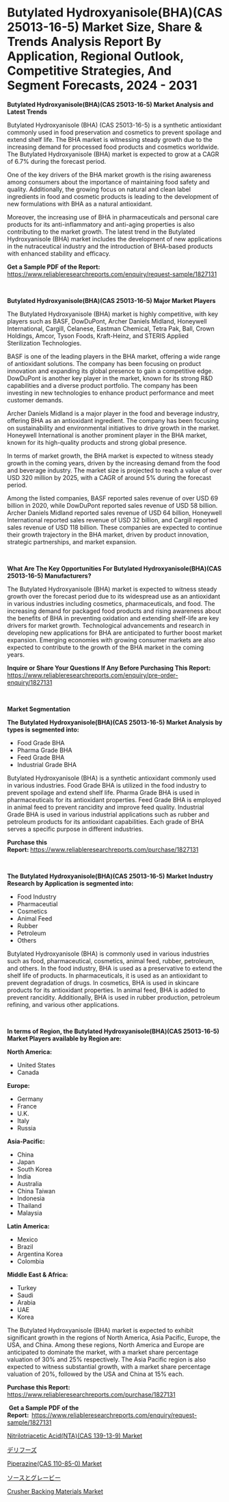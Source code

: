 <p><h1>Butylated Hydroxyanisole(BHA)(CAS 25013-16-5) Market Size, Share & Trends Analysis Report By Application, Regional Outlook, Competitive Strategies, And Segment Forecasts, 2024 - 2031</h1></p><p><strong>Butylated Hydroxyanisole(BHA)(CAS 25013-16-5) Market Analysis and Latest Trends</strong></p>
<p><p>Butylated Hydroxyanisole (BHA) (CAS 25013-16-5) is a synthetic antioxidant commonly used in food preservation and cosmetics to prevent spoilage and extend shelf life. The BHA market is witnessing steady growth due to the increasing demand for processed food products and cosmetics worldwide. The Butylated Hydroxyanisole (BHA) market is expected to grow at a CAGR of 6.7% during the forecast period.</p><p>One of the key drivers of the BHA market growth is the rising awareness among consumers about the importance of maintaining food safety and quality. Additionally, the growing focus on natural and clean label ingredients in food and cosmetic products is leading to the development of new formulations with BHA as a natural antioxidant.</p><p>Moreover, the increasing use of BHA in pharmaceuticals and personal care products for its anti-inflammatory and anti-aging properties is also contributing to the market growth. The latest trend in the Butylated Hydroxyanisole (BHA) market includes the development of new applications in the nutraceutical industry and the introduction of BHA-based products with enhanced stability and efficacy.</p></p>
<p><strong>Get a Sample PDF of the Report:&nbsp;</strong> <a href="https://www.reliableresearchreports.com/enquiry/request-sample/1827131">https://www.reliableresearchreports.com/enquiry/request-sample/1827131</a></p>
<p>&nbsp;</p>
<p><strong>Butylated Hydroxyanisole(BHA)(CAS 25013-16-5) Major Market Players</strong></p>
<p><p>The Butylated Hydroxyanisole (BHA) market is highly competitive, with key players such as BASF, DowDuPont, Archer Daniels Midland, Honeywell International, Cargill, Celanese, Eastman Chemical, Tetra Pak, Ball, Crown Holdings, Amcor, Tyson Foods, Kraft-Heinz, and STERIS Applied Sterilization Technologies.</p><p>BASF is one of the leading players in the BHA market, offering a wide range of antioxidant solutions. The company has been focusing on product innovation and expanding its global presence to gain a competitive edge. DowDuPont is another key player in the market, known for its strong R&D capabilities and a diverse product portfolio. The company has been investing in new technologies to enhance product performance and meet customer demands.</p><p>Archer Daniels Midland is a major player in the food and beverage industry, offering BHA as an antioxidant ingredient. The company has been focusing on sustainability and environmental initiatives to drive growth in the market. Honeywell International is another prominent player in the BHA market, known for its high-quality products and strong global presence.</p><p>In terms of market growth, the BHA market is expected to witness steady growth in the coming years, driven by the increasing demand from the food and beverage industry. The market size is projected to reach a value of over USD 320 million by 2025, with a CAGR of around 5% during the forecast period.</p><p>Among the listed companies, BASF reported sales revenue of over USD 69 billion in 2020, while DowDuPont reported sales revenue of USD 58 billion. Archer Daniels Midland reported sales revenue of USD 64 billion, Honeywell International reported sales revenue of USD 32 billion, and Cargill reported sales revenue of USD 118 billion. These companies are expected to continue their growth trajectory in the BHA market, driven by product innovation, strategic partnerships, and market expansion.</p></p>
<p>&nbsp;</p>
<p><strong>What Are The Key Opportunities For Butylated Hydroxyanisole(BHA)(CAS 25013-16-5) Manufacturers?</strong></p>
<p><p>The Butylated Hydroxyanisole (BHA) market is expected to witness steady growth over the forecast period due to its widespread use as an antioxidant in various industries including cosmetics, pharmaceuticals, and food. The increasing demand for packaged food products and rising awareness about the benefits of BHA in preventing oxidation and extending shelf-life are key drivers for market growth. Technological advancements and research in developing new applications for BHA are anticipated to further boost market expansion. Emerging economies with growing consumer markets are also expected to contribute to the growth of the BHA market in the coming years.</p></p>
<p><strong>Inquire or Share Your Questions If Any Before Purchasing This Report:</strong> <a href="https://www.reliableresearchreports.com/enquiry/pre-order-enquiry/1827131">https://www.reliableresearchreports.com/enquiry/pre-order-enquiry/1827131</a></p>
<p>&nbsp;</p>
<p><strong>Market Segmentation</strong></p>
<p><strong>The Butylated Hydroxyanisole(BHA)(CAS 25013-16-5) Market Analysis by types is segmented into:</strong></p>
<p><ul><li>Food Grade BHA</li><li>Pharma Grade BHA</li><li>Feed Grade BHA</li><li>Industrial Grade BHA</li></ul></p>
<p><p>Butylated Hydroxyanisole (BHA) is a synthetic antioxidant commonly used in various industries. Food Grade BHA is utilized in the food industry to prevent spoilage and extend shelf life. Pharma Grade BHA is used in pharmaceuticals for its antioxidant properties. Feed Grade BHA is employed in animal feed to prevent rancidity and improve feed quality. Industrial Grade BHA is used in various industrial applications such as rubber and petroleum products for its antioxidant capabilities. Each grade of BHA serves a specific purpose in different industries.</p></p>
<p><strong>Purchase this Report:&nbsp;</strong><a href="https://www.reliableresearchreports.com/purchase/1827131">https://www.reliableresearchreports.com/purchase/1827131</a></p>
<p>&nbsp;</p>
<p><strong>The Butylated Hydroxyanisole(BHA)(CAS 25013-16-5) Market Industry Research by Application is segmented into:</strong></p>
<p><ul><li>Food Industry</li><li>Pharmaceutial</li><li>Cosmetics</li><li>Animal Feed</li><li>Rubber</li><li>Petroleum</li><li>Others</li></ul></p>
<p><p>Butylated Hydroxyanisole (BHA) is commonly used in various industries such as food, pharmaceutical, cosmetics, animal feed, rubber, petroleum, and others. In the food industry, BHA is used as a preservative to extend the shelf life of products. In pharmaceuticals, it is used as an antioxidant to prevent degradation of drugs. In cosmetics, BHA is used in skincare products for its antioxidant properties. In animal feed, BHA is added to prevent rancidity. Additionally, BHA is used in rubber production, petroleum refining, and various other applications.</p></p>
<p>&nbsp;</p>
<p><strong>In terms of Region, the Butylated Hydroxyanisole(BHA)(CAS 25013-16-5) Market Players available by Region are:</strong></p>
<p>
    <p> <strong> North America: </strong>
        <ul>
            <li>United States</li>
            <li>Canada</li>
        </ul>
        </p> 
    <p> <strong> Europe: </strong>
        <ul>
            <li>Germany</li>
            <li>France</li>
            <li>U.K.</li>
            <li>Italy</li>
            <li>Russia</li>
        </ul>
        </p> 
    <p> <strong> Asia-Pacific: </strong>
        <ul>
            <li>China</li>
            <li>Japan</li>
            <li>South Korea</li>
            <li>India</li>
            <li>Australia</li>
            <li>China Taiwan</li>
            <li>Indonesia</li>
            <li>Thailand</li>
            <li>Malaysia</li>
        </ul>
        </p> 
    <p> <strong> Latin America: </strong>
        <ul>
            <li>Mexico</li>
            <li>Brazil</li>
            <li>Argentina Korea</li>
            <li>Colombia</li>
        </ul>
        </p> 
    <p> <strong> Middle East & Africa: </strong>
        <ul>
            <li>Turkey</li>
            <li>Saudi</li>
            <li>Arabia</li>
            <li>UAE</li>
            <li>Korea</li>
        </ul>
    </p>
    </p>
<p><p>The Butylated Hydroxyanisole (BHA) market is expected to exhibit significant growth in the regions of North America, Asia Pacific, Europe, the USA, and China. Among these regions, North America and Europe are anticipated to dominate the market, with a market share percentage valuation of 30% and 25% respectively. The Asia Pacific region is also expected to witness substantial growth, with a market share percentage valuation of 20%, followed by the USA and China at 15% each.</p></p>
<p><strong>Purchase this Report: </strong><a href="https://www.reliableresearchreports.com/purchase/1827131">https://www.reliableresearchreports.com/purchase/1827131</a></p>
<p>&nbsp;<strong>Get a Sample PDF of the Report:&nbsp;&nbsp;</strong><a href="https://www.reliableresearchreports.com/enquiry/request-sample/1827131">https://www.reliableresearchreports.com/enquiry/request-sample/1827131</a></p>
<p><strong></strong></p>
<p><p><a href="https://github.com/mancsybtousav/Market-Research-Report-List-1/blob/main/nitrilotriacetic-acidntacas-139-13-9-market.md">Nitrilotriacetic Acid(NTA)(CAS 139-13-9) Market</a></p><p><a href="https://github.com/ddwcuskozol07187/Market-Research-Report-List-1/blob/main/40600861275.md">デリフーズ</a></p><p><a href="https://github.com/josesg55/Market-Research-Report-List-1/blob/main/piperazinecas-110-85-0-market.md">Piperazine(CAS 110-85-0) Market</a></p><p><a href="https://github.com/xtkhtofdt934839/Market-Research-Report-List-1/blob/main/75856451274.md">ソースとグレービー</a></p><p><a href="https://issuu.com/reportprime-2/docs/crusher-backing-materials-market-size-2030.pptx">Crusher Backing Materials Market</a></p></p>